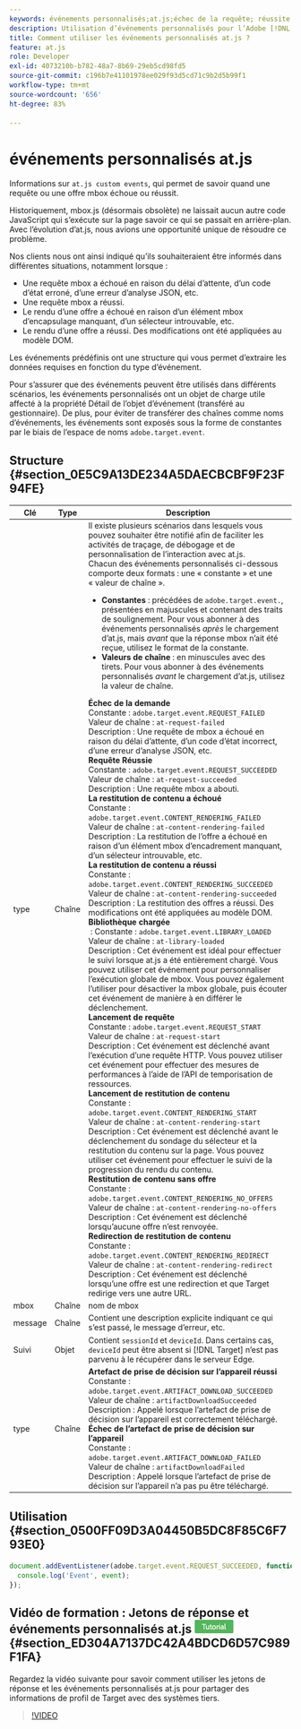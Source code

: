 ```yaml
---
keywords: événements personnalisés;at.js;échec de la requête; réussite de la requête;échec du rendu du contenu;réussite du rendu du contenu;bibliothèque chargée;démarrage de la requête;démarrage du rendu du contenu;aucune offre du rendu du contenu;redirection du rendu du contenu
description: Utilisation d’événements personnalisés pour l’Adobe [!DNL Target] bibliothèque JavaScript at.js à avertir lorsqu’une requête ou une offre mbox échoue ou réussit.
title: Comment utiliser les événements personnalisés at.js ?
feature: at.js
role: Developer
exl-id: 4073210b-b782-48a7-8b69-29eb5cd98fd5
source-git-commit: c196b7e41101978ee029f93d5cd71c9b2d5b99f1
workflow-type: tm+mt
source-wordcount: '656'
ht-degree: 83%

---
```


# événements personnalisés at.js

Informations sur `at.js custom events`, qui permet de savoir quand une requête ou une offre mbox échoue ou réussit.

Historiquement, mbox.js (désormais obsolète) ne laissait aucun autre code JavaScript qui s’exécute sur la page savoir ce qui se passait en arrière-plan. Avec l’évolution d’at.js, nous avions une opportunité unique de résoudre ce problème.

Nos clients nous ont ainsi indiqué qu’ils souhaiteraient être informés dans différentes situations, notamment lorsque :

* Une requête mbox a échoué en raison du délai d’attente, d’un code d’état erroné, d’une erreur d’analyse JSON, etc.
* Une requête mbox a réussi.
* Le rendu d’une offre a échoué en raison d’un élément mbox d’encapsulage manquant, d’un sélecteur introuvable, etc.
* Le rendu d’une offre a réussi. Des modifications ont été appliquées au modèle DOM.

Les événements prédéfinis ont une structure qui vous permet d’extraire les données requises en fonction du type d’événement.

Pour s’assurer que des événements peuvent être utilisés dans différents scénarios, les événements personnalisés ont un objet de charge utile affecté à la propriété Détail de l’objet d’événement (transféré au gestionnaire). De plus, pour éviter de transférer des chaînes comme noms d’événements, les événements sont exposés sous la forme de constantes par le biais de l’espace de noms `adobe.target.event`.

## Structure {#section_0E5C9A13DE234A5DAECBCBF9F23F94FE}

| Clé | Type | Description |
|--- |--- |--- |
| type | Chaîne | Il existe plusieurs scénarios dans lesquels vous pouvez souhaiter être notifié afin de faciliter les activités de traçage, de débogage et de personnalisation de l’interaction avec at.js.<br>Chacun des événements personnalisés ci-dessous comporte deux formats : une « constante » et une « valeur de chaîne ».<ul><li>**Constantes** : précédées de `adobe.target.event.`, présentées en majuscules et contenant des traits de soulignement. Pour vous abonner à des événements personnalisés *après* le chargement d’at.js, mais *avant* que la réponse mbox n’ait été reçue, utilisez le format de la constante.</li><li>**Valeurs de chaîne** : en minuscules avec des tirets. Pour vous abonner à des événements personnalisés *avant* le chargement d’at.js, utilisez la valeur de chaîne.</li></ul>**Échec de la demande**<br> Constante : `adobe.target.event.REQUEST_FAILED`<br>Valeur de chaîne : `at-request-failed`<br>Description : Une requête de mbox a échoué en raison du délai d’attente, d’un code d’état incorrect, d’une erreur d’analyse JSON, etc.<br>**Requête Réussie**<br> Constante : `adobe.target.event.REQUEST_SUCCEEDED`<br>Valeur de chaîne : `at-request-succeeded`<br>Description : Une requête mbox a abouti.<br>**La restitution de contenu a échoué**<br> Constante : `adobe.target.event.CONTENT_RENDERING_FAILED`<br>Valeur de chaîne : `at-content-rendering-failed`<br>Description : La restitution de l’offre a échoué en raison d’un élément mbox d’encadrement manquant, d’un sélecteur introuvable, etc.<br>**La restitution de contenu a réussi**<br> Constante : `adobe.target.event.CONTENT_RENDERING_SUCCEEDED`<br>Valeur de chaîne : `at-content-rendering-succeeded`<br>Description : La restitution des offres a réussi. Des modifications ont été appliquées au modèle DOM.<br>**Bibliothèque chargée**<br> : Constante : `adobe.target.event.LIBRARY_LOADED`<br>Valeur de chaîne : `at-library-loaded`<br>Description : Cet événement est idéal pour effectuer le suivi lorsque at.js a été entièrement chargé. Vous pouvez utiliser cet événement pour personnaliser l’exécution globale de mbox. Vous pouvez également l’utiliser pour désactiver la mbox globale, puis écouter cet événement de manière à en différer le déclenchement.<br>**Lancement de requête**<br> Constante : `adobe.target.event.REQUEST_START`<br>Valeur de chaîne : `at-request-start`<br>Description : Cet événement est déclenché avant l’exécution d’une requête HTTP. Vous pouvez utiliser cet événement pour effectuer des mesures de performances à l’aide de l’API de temporisation de ressources.<br>**Lancement de restitution de contenu**<br> Constante : `adobe.target.event.CONTENT_RENDERING_START`<br>Valeur de chaîne : `at-content-rendering-start`<br>Description : Cet événement est déclenché avant le déclenchement du sondage du sélecteur et la restitution du contenu sur la page. Vous pouvez utiliser cet événement pour effectuer le suivi de la progression du rendu du contenu.<br>**Restitution de contenu sans offre**<br> Constante : `adobe.target.event.CONTENT_RENDERING_NO_OFFERS`<br>Valeur de chaîne : `at-content-rendering-no-offers`<br>Description : Cet événement est déclenché lorsqu’aucune offre n’est renvoyée.<br>**Redirection de restitution de contenu**<br> Constante : `adobe.target.event.CONTENT_RENDERING_REDIRECT`<br>Valeur de chaîne : `at-content-rendering-redirect`<br>Description : Cet événement est déclenché lorsqu’une offre est une redirection et que Target redirige vers une autre URL. |
| mbox | Chaîne | nom de mbox |
| message | Chaîne | Contient une description explicite indiquant ce qui s’est passé, le message d’erreur, etc. |
| Suivi | Objet | Contient `sessionId` et `deviceId`. Dans certains cas, `deviceId` peut être absent si [!DNL Target] n’est pas parvenu à le récupérer dans le serveur Edge. |
| type | Chaîne | **Artefact de prise de décision sur l’appareil réussi**<br> Constante :<br>`adobe.target.event.ARTIFACT_DOWNLOAD_SUCCEEDED`<br>Valeur de chaîne : `artifactDownloadSucceeded`<br>Description : Appelé lorsque l’artefact de prise de décision sur l’appareil est correctement téléchargé.<br>**Échec de l’artefact de prise de décision sur l’appareil**<br> Constante : `adobe.target.event.ARTIFACT_DOWNLOAD_FAILED`<br>Valeur de chaîne : `artifactDownloadFailed`<br>Description : Appelé lorsque l’artefact de prise de décision sur l’appareil n’a pas pu être téléchargé. |

## Utilisation {#section_0500FF09D3A04450B5DC8F85C6F793E0}

```javascript
document.addEventListener(adobe.target.event.REQUEST_SUCCEEDED, function(event) { 
  console.log('Event', event); 
});
```

## Vidéo de formation : Jetons de réponse et événements personnalisés at.js ![Badge du tutoriel](/help/main/assets/tutorial.png) {#section_ED304A7137DC42A4BDCD6D57C989F1FA}

Regardez la vidéo suivante pour savoir comment utiliser les jetons de réponse et les événements personnalisés at.js pour partager des informations de profil de Target avec des systèmes tiers.

>[!VIDEO](https://video.tv.adobe.com/v/23253/)
